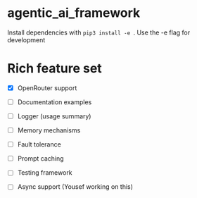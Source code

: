 # agentic_ai_framework

Install dependencies with  `pip3 install -e `. Use the -e flag for development

# Rich feature set

- [x] OpenRouter support
- [ ] Documentation examples
- [ ] Logger (usage summary)
- [ ] Memory mechanisms
- [ ] Fault tolerance
- [ ] Prompt caching
- [ ] Testing framework
- [ ] Async support (Yousef working on this)

